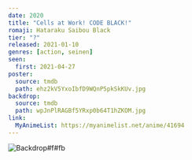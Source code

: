 ```yaml
---
date: 2020
title: "Cells at Work! CODE BLACK!"
romaji: Hataraku Saibou Black
tier: "?"
released: 2021-01-10
genres: [action, seinen]
seen:
  first: 2021-04-27
poster:
  source: tmdb
  path: ehz2kV5YxoIbfD9WQnP5pkSkKUv.jpg
backdrop:
  source: tmdb
  path: wpJnPlRAGBf5YRxp0b64T1hZKOM.jpg
link:
  MyAnimeList: https://myanimelist.net/anime/41694
---
```


![Backdrop#f#fb](https://www.themoviedb.org/t/p/original/fsnHf3qC4SJAMaYolZqmqvRaVw3.jpg "Source: TMDB")
